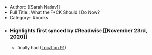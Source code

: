 - Author:: [[Sarah Nadav]]
- Full Title:: What the F*CK Should I Do Now?
- Category:: #books
- ### Highlights first synced by #Readwise [[November 23rd, 2020]]
    - finally had ([Location 91](https://readwise.io/to_kindle?action=open&asin=B08DHWKFB4&location=91))

